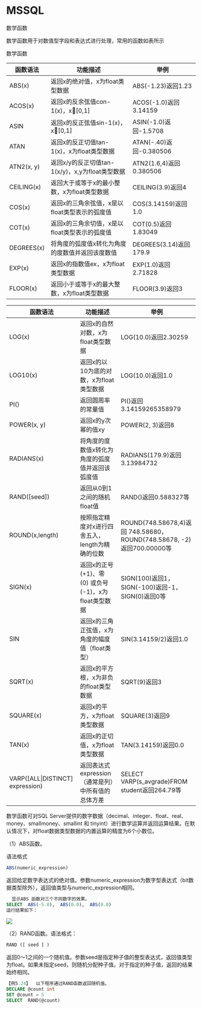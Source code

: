 # MSSQL

数学函数

   数学函数用于对数值型字段和表达式进行处理，常用的函数如表所示

数学函数

| 函数语法   | 功能描述                                        | 举例                    |
| ---------- | ----------------------------------------------- | ----------------------- |
| ABS(x)     | 返回x的绝对值，x为float类型数据                 | ABS(-1.23)返回1.23      |
| ACOS(x)    | 返回x的反余弦值con-1(x)，x[0,1]                | ACOS(-1.0)返回3.14159   |
| ASIN       | 返回x的反正弦值sin-1(x)，x[0,1]                | ASIN(-1.0)返回-1.5708   |
| ATAN       | 返回x的反正切值tan-1(x)，x为float类型数据       | ATAN(-.40)返回-0.380506 |
| ATN2(x, y) | 返回x/y的反正切值tan-1(x/y)，x,y为float类型数据 | ATN2(1.6,4)返回0.380506 |
| CEILING(x) | 返回大于或等于x的最小整数，x为float类型数据     | CEILING(3.9)返回4       |
| COS(x)     | 返回x的三角余弦值，x是以float类型表示的弧度值   | COS(3.14159)返回1.0     |
| COT(x)     | 返回x的三角余切值，x是以float类型表示的弧度值   | COT(0.5)返回1.83049     |
| DEGREES(x) | 将角度的弧度值x转化为角度的度数值并返回该度数值 | DEGREES(3.14)返回179.9  |
| EXP(x)     | 返回x的指数值ex，x为float类型数据               | EXP(1.0)返回2.71828     |
| FLOOR(x)   | 返回小于或等于x的最大整数，x为float类型数据     | FLOOR(3.9)返回3         |

| 函数语法                         | 功能描述                                               | 举例                                                         |
| -------------------------------- | ------------------------------------------------------ | ------------------------------------------------------------ |
| LOG(x)                           | 返回x的自然对数，x为float类型数据                      | LOG(10.0)返回2.30259                                         |
| LOG10(x)                         | 返回x的以10为底的对数，x为float类型数据                | LOG(10.0)返回1.0                                             |
| PI()                             | 返回圆周率的常量值                                     | PI()返回3.14159265358979                                     |
| POWER(x, y)                      | 返回x的y次幂的值xy                                     | POWER(2, 3)返回8                                             |
| RADIANS(x)                       | 将角度的度数值x转化为角度的弧度值并返回该弧度值        | RADIANS(179.9)返回3.13984732                                 |
| RAND([seed])                     | 返回从0到1之间的随机float值                            | RAND()返回0.588327等                                         |
| ROUND(x,length)                  | 按照指定精度对x进行四舍五入，length为精确的位数        | ROUND(748.58678,4)返回 748.58680，ROUND(748.58678, -2)返回700.00000等 |
| SIGN(x)                          | 返回x的正号 (+1)、零 (0) 或负号 (-1)，x为float类型数据 | SIGN(100)返回1，SIGN(-100)返回-1，SIGN(0)返回0等             |
| SIN                              | 返回x的三角正弦值，x为角度的幅度值（float类型）        | SIN(3.14159/2)返回1.0                                        |
| SQRT(x)                          | 返回x的平方根，x为非负的float类型数据                  | SQRT(9)返回3                                                 |
| SQUARE(x)                        | 返回x的平方，x为float类型数据                          | SQUARE(3)返回9                                               |
| TAN(x)                           | 返回x的正切值，x为float类型数据                        | TAN(3.14159)返回0.0                                          |
| VARP([ALL\|DISTINCT] expression) | 返回表达式expression（通常是列）中所有值的总体方差     | SELECT VARP(s_avgrade)FROM student返回264.79等               |



数学函数可对SQL Server提供的数字数据（decimal、integer、float、real、money、smallmoney、smallint 和 tinyint）进行数学运算并返回运算结果。在默认情况下，对float数据类型数据的内置运算的精度为6个小数位。


（1）ABS函数。

语法格式
```sql
ABS(numeric_expression) 
```
返回给定数字表达式的绝对值。参数numeric_expression为数字型表达式（bit数据类型除外），返回值类型与numeric_expression相同。

```sql
  显示ABS 函数对三个不同数字的效果。
SELECT  ABS(-5.0),  ABS(0.0),  ABS(8.0)
运行结果如下：
```

![](https://raw.githubusercontent.com/ZanderZhao/images/master/img2019/20191120213815.png)

（2）RAND函数。语法格式：

```sql
RAND ([ seed ] ) 
```

返回0～1之间的一个随机值。参数seed是指定种子值的整型表达式，返回值类型为float。如果未指定seed，则随机分配种子值。对于指定的种子值，返回的结果始终相同。

```sql
【例5.24】  以下程序通过RAND函数返回随机值。
DECLARE @count int
SET @count = 5
SELECT  RAND(@count)  
```













